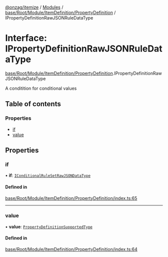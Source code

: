 [@onzag/itemize](../README.md) / [Modules](../modules.md) / [base/Root/Module/ItemDefinition/PropertyDefinition](../modules/base_Root_Module_ItemDefinition_PropertyDefinition.md) / IPropertyDefinitionRawJSONRuleDataType

# Interface: IPropertyDefinitionRawJSONRuleDataType

[base/Root/Module/ItemDefinition/PropertyDefinition](../modules/base_Root_Module_ItemDefinition_PropertyDefinition.md).IPropertyDefinitionRawJSONRuleDataType

A conditition for conditional values

## Table of contents

### Properties

- [if](base_Root_Module_ItemDefinition_PropertyDefinition.IPropertyDefinitionRawJSONRuleDataType.md#if)
- [value](base_Root_Module_ItemDefinition_PropertyDefinition.IPropertyDefinitionRawJSONRuleDataType.md#value)

## Properties

### if

• **if**: [`IConditionalRuleSetRawJSONDataType`](../modules/base_Root_Module_ItemDefinition_ConditionalRuleSet.md#iconditionalrulesetrawjsondatatype)

#### Defined in

[base/Root/Module/ItemDefinition/PropertyDefinition/index.ts:65](https://github.com/onzag/itemize/blob/a24376ed/base/Root/Module/ItemDefinition/PropertyDefinition/index.ts#L65)

___

### value

• **value**: [`PropertyDefinitionSupportedType`](../modules/base_Root_Module_ItemDefinition_PropertyDefinition_types.md#propertydefinitionsupportedtype)

#### Defined in

[base/Root/Module/ItemDefinition/PropertyDefinition/index.ts:64](https://github.com/onzag/itemize/blob/a24376ed/base/Root/Module/ItemDefinition/PropertyDefinition/index.ts#L64)
